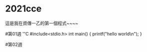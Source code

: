 # 2021cce
這是我在資傳一乙的第一個程式~~~~

#第01週
‵‵‵C
#include<stdio.h>
int main()
{
   printf("hello world\n");
}

#第02週

